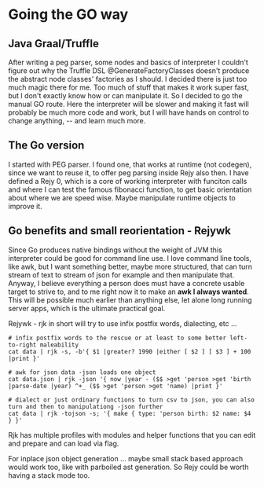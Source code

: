 # Going the GO way

## Java Graal/Truffle

After writing a peg parser, some nodes and basics of interpreter I couldn't figure out why the Truffle DSL @GenerateFactoryClasses doesn't produce the abstract node classes' factories as I should. I decided there is just too much magic there for me. Too
much of stuff that makes it work super fast, but I don't exactly know how or can manipulate it. So I decided to go the manual GO route. Here the interpreter will be slower and making it fast will probably be much more code and work, but I will have hands on control to change anything, -- and learn much more.

## The Go version

I started with PEG parser. I found one, that works at runtime (not codegen), since we want to reuse it, to offer peg parsing
inside Rejy also then. I have defined a Rejy 0, which is a core of working interpreter with funciton calls and where I can test
the famous fibonacci function, to get basic orientation about where we are speed wise. Maybe manipulate runtime objects to 
improve it.

## Go benefits and small reorientation - Rejywk

Since Go produces native bindings without the weight of JVM this interpreter could be good for command line use. I love command
line tools, like awk, but I want something better, maybe more structured, that can turn stream of text to stream of json for example and then manipulate that. Anyway, I believe everything a person does must have a concrete usable target to strive to, and 
to me right now it to make an **awk I always wanted**. This will be possible much earlier than anything else, let alone long 
running server apps, which is the ultimate practical goal. 

Rejywk - rjk in short will try to use infix postfix words, dialecting, etc ... 

    # infix postfix words to the rescue or at least to some better left-to-right maleability    
    cat data | rjk -s, -b'{ $1 |greater? 1990 |either [ $2 ] [ $3 ] + 100 |print }'

    # awk for json data -json loads one object 
    cat data.json | rjk -json '{ now |year - ($$ >get 'person >get 'birth |parse-date |year) ^+_ ($$ >get 'person >get 'name) |print }'
    
    # dialect or just ordinary functions to turn csv to json, you can also turn and then to manipulationg -json further    
    cat data | rjk -tojson -s; '{ make { type: 'person birth: $2 name: $4 } }'
    
    
Rjk has multiple profiles with modules and helper functions that you can edit and prepare and can load via flag.

For inplace json object generation ... maybe small stack based approach would work too, like with parboiled ast generation. So
Rejy could be worth having a stack mode too.            
